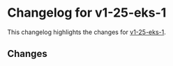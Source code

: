 # Changelog for v1-25-eks-1

This changelog highlights the changes for [v1-25-eks-1](https://github.com/aws/eks-distro/tree/v1-25-eks-1).

## Changes


